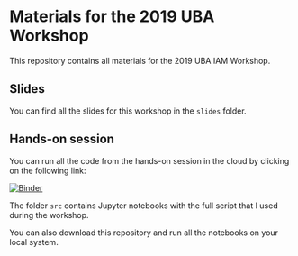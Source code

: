 # Materials for the 2019 UBA Workshop

This repository contains all materials for the 2019 UBA IAM Workshop.

## Slides

You can find all the slides for this workshop in the `slides` folder.

## Hands-on session

You can run all the code from the hands-on session in the cloud by clicking on the following link:

[![Binder](https://mybinder.org/badge_logo.svg)](https://mybinder.org/v2/gh/davidanthoff/teaching-2019-uba-workshop/v1.0.1)

The folder `src` contains Jupyter notebooks with the full script that I used during the workshop.

You can also download this repository and run all the notebooks on your local system.
